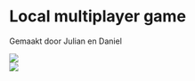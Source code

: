 # Local multiplayer game
Gemaakt door Julian en Daniel

![](https://github.com/jul15xn/fstore/blob/8eb11b8d4907701dca7cfa4044db56e6da29a200/silly-cat.gif)
<br/>
![](https://media.tenor.com/O8Y9z4ALEpEAAAAM/cat-head-nodding-meme-headbutt-hit-funny-cat-silly-car.gif)